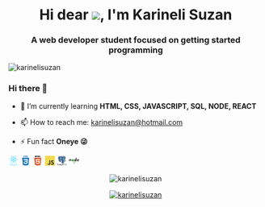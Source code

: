 <h1 align="center">Hi dear <img src="https://raw.githubusercontent.com/kaueMarques/kaueMarques/master/hi.gif" width="30px">, I'm Karineli Suzan</h1>
<h3 align="center">A web developer student focused on getting started programming</h3>
<p align="left"> <img src="https://komarev.com/ghpvc/?username=karinelisuzan" alt="karinelisuzan" /> </p>



### Hi there 👋

- 🌱 I’m currently learning **HTML, CSS, JAVASCRIPT, SQL, NODE, REACT**
 
- 📫 How to reach me: karinelisuzan@hotmail.com

- ⚡ Fun fact **Oneye 😜**

<p align="left">
<img src="https://raw.githubusercontent.com/devicons/devicon/master/icons/react/react-original-wordmark.svg" alt="react" width="20" height="20"/>
<img src="https://raw.githubusercontent.com/devicons/devicon/master/icons/css3/css3-plain-wordmark.svg" alt="css3"  width="20" height="20"/>
<img src="https://raw.githubusercontent.com/devicons/devicon/master/icons/html5/html5-original-wordmark.svg" alt="html5"  width="20" height="20"/>
<img src="https://raw.githubusercontent.com/devicons/devicon/master/icons/javascript/javascript-original.svg" alt="javascript" width="20" height="20"/>
<img src="https://raw.githubusercontent.com/devicons/devicon/master/icons/postgresql/postgresql-original-wordmark.svg" alt="postgresql" width="20" height="20"/>
<img src="https://raw.githubusercontent.com/devicons/devicon/master/icons/nodejs/nodejs-original-wordmark.svg" alt="nodejs" width="20" height="20"/></p><p align="center">
<img src="https://github-readme-stats.vercel.app/api?username=karinelisuzan&show_icons=true" alt="karinelisuzan"/> 
</p>

<p align="center">
<a href="https://instagram.com/karinelisuzan" target="blank"><img align="center" src="https://cdn.jsdelivr.net/npm/simple-icons@3.0.1/icons/instagram.svg" alt="karinelisuzan" height="20" width="20" /></a>
</p>


